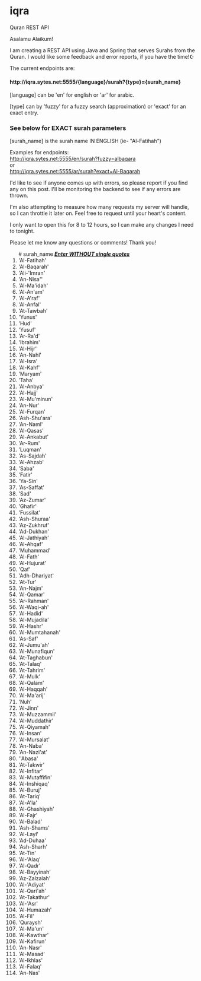 # iqra
Quran REST API

Asalamu Alaikum!

I am creating a REST API using Java and Spring that serves Surahs from the Quran. I would like some feedback and error reports, if you have the time!☪️

The current endpoints are:
<h4>http://<span></span>iqra.sytes.net:5555/{language}/surah?{type}={surah_name}</h4>

[language] can be 'en' for english or 'ar' for arabic.

[type] can by 'fuzzy' for a fuzzy search (approximation) or 'exact' for an exact entry.<h3>See below for EXACT surah parameters </h3>

[surah_name] is the surah name IN ENGLISH (ie- "Al-Fatihah")

Examples for endpoints:<br>
http://iqra.sytes.net:5555/en/surah?fuzzy=albaqara<br>
or<br>
http://iqra.sytes.net:5555/ar/surah?exact=Al-Baqarah

I'd like to see if anyone comes up with errors, so please report if you find any on this post. I'll be monitoring the backend to see if any errors are thrown.

I'm also attempting to measure how many requests my server will handle, so I can throttle it later on. Feel free to request until your heart's content.

I only want to open this for 8 to 12 hours, so I can make any changes I need to tonight.

Please let me know any questions or comments! Thank you!

<ol>
  # surah_name <i><u><b> Enter WITHOUT single quotes </b></u></i>
<li>'Al-Fatihah'
<li>'Al-Baqarah'
<li>'Ali-'Imran'
<li>'An-Nisa''
<li>'Al-Ma'idah'
<li>'Al-An'am'
<li>'Al-A'raf'
<li>'Al-Anfal'
<li>'At-Tawbah'
<li>'Yunus'
<li>'Hud'
<li>'Yusuf'
<li>'Ar-Ra'd'
<li>'Ibrahim'
<li>'Al-Hijr'
<li>'An-Nahl'
<li>'Al-Isra'
<li>'Al-Kahf'
<li>'Maryam'
<li>'Taha'
<li>'Al-Anbya'
<li>'Al-Hajj'
<li>'Al-Mu'minun'
<li>'An-Nur'
<li>'Al-Furqan'
<li>'Ash-Shu'ara'
<li>'An-Naml'
<li>'Al-Qasas'
<li>'Al-Ankabut'
<li>'Ar-Rum'
<li>'Luqman'
<li>'As-Sajdah'
<li>'Al-Ahzab'
<li>'Saba'
<li>'Fatir'
<li>'Ya-Sin'
<li>'As-Saffat'
<li>'Sad'
<li>'Az-Zumar'
<li>'Ghafir'
<li>'Fussilat'
<li>'Ash-Shuraa'
<li>'Az-Zukhruf'
<li>'Ad-Dukhan'
<li>'Al-Jathiyah'
<li>'Al-Ahqaf'
<li>'Muhammad'
<li>'Al-Fath'
<li>'Al-Hujurat'
<li>'Qaf'
<li>'Adh-Dhariyat'
<li>'At-Tur'
<li>'An-Najm'
<li>'Al-Qamar'
<li>'Ar-Rahman'
<li>'Al-Waqi-ah'
<li>'Al-Hadid'
<li>'Al-Mujadila'
<li>'Al-Hashr'
<li>'Al-Mumtahanah'
<li>'As-Saf'
<li>'Al-Jumu'ah'
<li>'Al-Munafiqun'
<li>'At-Taghabun'
<li>'At-Talaq'
<li>'At-Tahrim'
<li>'Al-Mulk'
<li>'Al-Qalam'
<li>'Al-Haqqah'
<li>'Al-Ma'arij'
<li>'Nuh'
<li>'Al-Jinn'
<li>'Al-Muzzammil'
<li>'Al-Muddathir'
<li>'Al-Qiyamah'
<li>'Al-Insan'
<li>'Al-Mursalat'
<li>'An-Naba'
<li>'An-Nazi'at'
<li>''Abasa'
<li>'At-Takwir'
<li>'Al-Infitar'
<li>'Al-Mutaffifin'
<li>'Al-Inshiqaq'
<li>'Al-Buruj'
<li>'At-Tariq'
<li>'Al-A'la'
<li>'Al-Ghashiyah'
<li>'Al-Fajr'
<li>'Al-Balad'
<li>'Ash-Shams'
<li>'Al-Layl'
<li>'Ad-Duhaa'
<li>'Ash-Sharh'
<li>'At-Tin'
<li>'Al-'Alaq'
<li>'Al-Qadr'
<li>'Al-Bayyinah'
<li>'Az-Zalzalah'
<li>'Al-'Adiyat'
<li>'Al-Qari'ah'
<li>'At-Takathur'
<li>'Al-'Asr'
<li>'Al-Humazah'
<li>'Al-Fil'
<li>'Quraysh'
<li>'Al-Ma'un'
<li>'Al-Kawthar'
<li>'Al-Kafirun'
<li>'An-Nasr'
<li>'Al-Masad'
<li>'Al-Ikhlas'
<li>'Al-Falaq'
<li>'An-Nas'


</ol>

